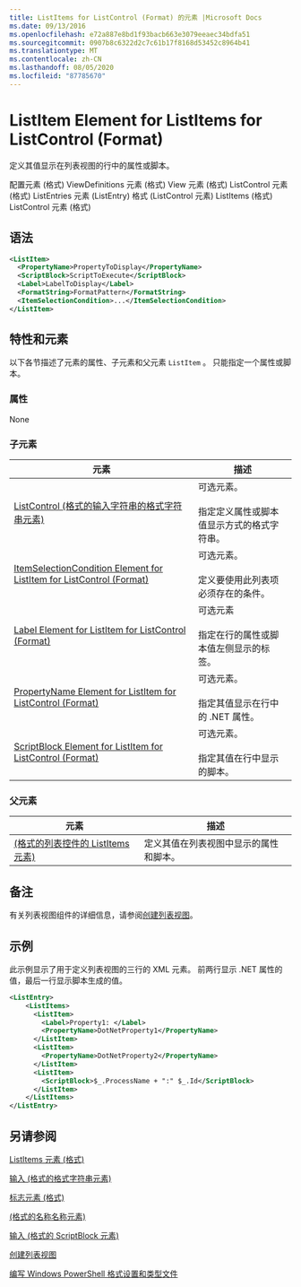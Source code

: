 ```yaml
---
title: ListItems for ListControl (Format) 的元素 |Microsoft Docs
ms.date: 09/13/2016
ms.openlocfilehash: e72a887e8bd1f93bacb663e3079eeaec34bdfa51
ms.sourcegitcommit: 0907b8c6322d2c7c61b17f8168d53452c8964b41
ms.translationtype: MT
ms.contentlocale: zh-CN
ms.lasthandoff: 08/05/2020
ms.locfileid: "87785670"
---
```

# <a name="listitem-element-for-listitems-for-listcontrol-format"></a>ListItem Element for ListItems for ListControl (Format)

定义其值显示在列表视图的行中的属性或脚本。

配置元素 (格式) ViewDefinitions 元素 (格式) View 元素 (格式) ListControl 元素 (格式) ListEntries 元素 (ListEntry) 格式 (ListControl 元素) ListItems (格式) ListControl 元素 (格式) 

## <a name="syntax"></a>语法

```xml
<ListItem>
  <PropertyName>PropertyToDisplay</PropertyName>
  <ScriptBlock>ScriptToExecute</ScriptBlock>
  <Label>LabelToDisplay</Label>
  <FormatString>FormatPattern</FormatString>
  <ItemSelectionCondition>...</ItemSelectionCondition>
</ListItem>
```

## <a name="attributes-and-elements"></a>特性和元素

以下各节描述了元素的属性、子元素和父元素 `ListItem` 。 只能指定一个属性或脚本。

### <a name="attributes"></a>属性

None

### <a name="child-elements"></a>子元素

|元素|描述|
|-------------|-----------------|
|[ListControl (格式的输入字符串的格式字符串元素) ](./formatstring-element-for-listitem-for-listcontrol-format.md)|可选元素。<br /><br /> 指定定义属性或脚本值显示方式的格式字符串。|
|[ItemSelectionCondition Element for ListItem for ListControl (Format)](./itemselectioncondition-element-for-listitem-for-listcontrol-format.md)|可选元素。<br /><br /> 定义要使用此列表项必须存在的条件。|
|[Label Element for ListItem for ListControl (Format)](./label-element-for-listitem-for-listcontrol-format.md)|可选元素<br /><br /> 指定在行的属性或脚本值左侧显示的标签。|
|[PropertyName Element for ListItem for ListControl (Format)](./propertyname-element-for-listitem-for-listcontrol-format.md)|可选元素。<br /><br /> 指定其值显示在行中的 .NET 属性。|
|[ScriptBlock Element for ListItem for ListControl (Format)](./scriptblock-element-for-listitem-for-listcontrol-format.md)|可选元素。<br /><br /> 指定其值在行中显示的脚本。|

### <a name="parent-elements"></a>父元素

|元素|描述|
|-------------|-----------------|
|[ (格式的列表控件的 ListItems 元素) ](./listitems-element-for-listentry-for-listcontrol-format.md)|定义其值在列表视图中显示的属性和脚本。|

## <a name="remarks"></a>备注

有关列表视图组件的详细信息，请参阅[创建列表视图](./creating-a-list-view.md)。

## <a name="example"></a>示例

此示例显示了用于定义列表视图的三行的 XML 元素。 前两行显示 .NET 属性的值，最后一行显示脚本生成的值。

```xml
<ListEntry>
    <ListItems>
      <ListItem>
        <Label>Property1: </Label>
        <PropertyName>DotNetProperty1</PropertyName>
      </ListItem>
      <ListItem>
        <PropertyName>DotNetProperty2</PropertyName>
      </ListItem>
      <ListItem>
        <ScriptBlock>$_.ProcessName + ":" $_.Id</ScriptBlock>
      </ListItem>
    </ListItems>
</ListEntry>

```

## <a name="see-also"></a>另请参阅

[ListItems 元素 (格式) ](./listitems-element-for-listentry-for-listcontrol-format.md)

[输入 (格式的格式字符串元素) ](./formatstring-element-for-listitem-for-listcontrol-format.md)

[标志元素 (格式) ](./label-element-for-listitem-for-listcontrol-format.md)

[ (格式的名称名称元素) ](./propertyname-element-for-listitem-for-listcontrol-format.md)

[输入 (格式的 ScriptBlock 元素) ](./scriptblock-element-for-listitem-for-listcontrol-format.md)

[创建列表视图](./creating-a-list-view.md)

[编写 Windows PowerShell 格式设置和类型文件](./writing-a-powershell-formatting-file.md)
